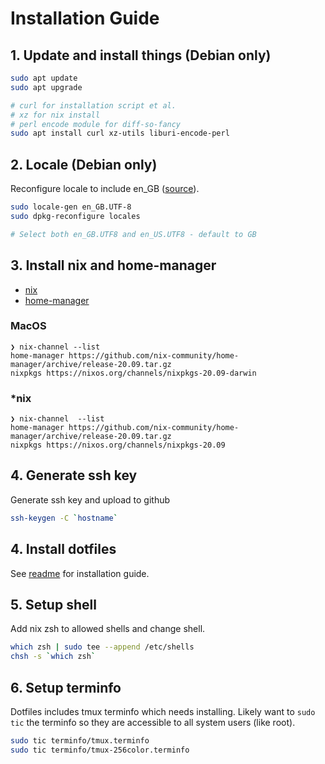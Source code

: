 # Installation Guide

## 1. Update and install things (Debian only)

```bash
sudo apt update
sudo apt upgrade

# curl for installation script et al.
# xz for nix install
# perl encode module for diff-so-fancy
sudo apt install curl xz-utils liburi-encode-perl
```

## 2. Locale (Debian only)

Reconfigure locale to include en_GB ([source](https://www.thomas-krenn.com/en/wiki/Perl_warning_Setting_locale_failed_in_Debian)).

```bash
sudo locale-gen en_GB.UTF-8
sudo dpkg-reconfigure locales

# Select both en_GB.UTF8 and en_US.UTF8 - default to GB
```

## 3. Install nix and home-manager

- [nix](https://nixos.org/download.html)
- [home-manager](https://github.com/nix-community/home-manager)

### MacOS

```console
❯ nix-channel --list
home-manager https://github.com/nix-community/home-manager/archive/release-20.09.tar.gz
nixpkgs https://nixos.org/channels/nixpkgs-20.09-darwin
```

### \*nix

```console
❯ nix-channel  --list
home-manager https://github.com/nix-community/home-manager/archive/release-20.09.tar.gz
nixpkgs https://nixos.org/channels/nixpkgs-20.09
```

## 4. Generate ssh key

Generate ssh key and upload to github

```bash
ssh-keygen -C `hostname`
```

## 4. Install dotfiles

See [readme](./README.md#installation) for installation guide.

## 5. Setup shell

Add nix zsh to allowed shells and change shell.

```bash
which zsh | sudo tee --append /etc/shells
chsh -s `which zsh`
```

## 6. Setup terminfo

Dotfiles includes tmux terminfo which needs installing. Likely want to `sudo tic` the terminfo so they are accessible to all system users (like root).

```bash
sudo tic terminfo/tmux.terminfo
sudo tic terminfo/tmux-256color.terminfo
```
